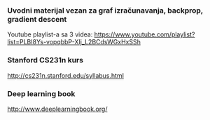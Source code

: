 
### Uvodni materijal vezan za graf izračunavanja, backprop, gradient descent

Youtube playlist-a sa 3 videa: https://www.youtube.com/playlist?list=PLBI8Ys-vopqbbP-XIj_L2BCdsWGxHxSSh

### Stanford CS231n kurs

http://cs231n.stanford.edu/syllabus.html

### Deep learning book

http://www.deeplearningbook.org/
